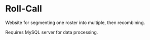 # Roll-Call
Website for segmenting one roster into multiple, then recombining.

Requires MySQL server for data processing.
